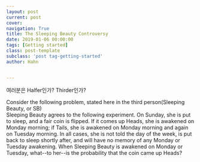 ```yaml
---
layout: post
current: post
cover:  
navigation: True
title: The Sleeping Beauty Controversy
date: 2019-01-06 00:00:00
tags: [Getting started]
class: post-template
subclass: 'post tag-getting-started'
author: Hahn


---
```

여러분은 Halfer인가? Thirder인가?

Consider the following problem, stated here in the third person(Sleeping Beauty, or SB)   
Sleeping Beauty agrees to the following experiment. On Sunday, she is put to sleep, and a fair coin is flipped.
If it comes up Heads, she is awakened on Monday morning; if Tails, she is awakened on Monday morning and again on Tuesday morning.
In all cases, she is not told the day of the week, is put back to sleep shortly after, and will have no memory of any Monday or Tuesday awakening.
When Sleeping Beauty is awakened on Monday or Tuesday, what--to her--is the probability that the coin came up Heads?

